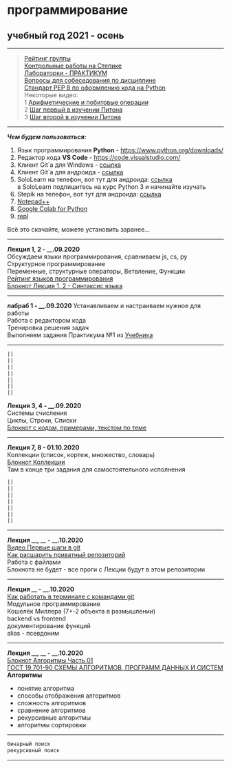 # программирование  
## учебный год 2021 - осень  
  
---  
  
>[Рейтинг группы](https://docs.google.com/spreadsheets/d/1pUwkI5phMmji5xnegulpbJtcoNUg2s9QWh5CFuRQ3YE/edit?usp=sharing)  
>[Контрольные работы на Степике](https://stepik.org/64867/)  
>[Лабораторки - ПРАКТИКУМ](https://pcoding.ru/pdf/PythonJunior.pdf)  
>[Вопросы для собеседования по дисциплине](questions.md)  
>[Стандарт PEP 8 по оформлению кода на Python](https://pythonworld.ru/osnovy/pep-8-rukovodstvo-po-napisaniyu-koda-na-python.html)  
>Некоторые видео:  
>1 [Арифметические и побитовые операции](https://youtu.be/gsdyjDg4w-g)  
>2 [Шаг первый в изучении Питона](https://youtu.be/Z4JoqD-vZJY)  
>3 [Шаг второй в изучении Питона](https://youtu.be/CeIJqd1spDk)  

---

***Чем будем пользоваться:***  

1) Язык программирования **Python** - https://www.python.org/downloads/  
2) Редактор кода **VS Code** - https://code.visualstudio.com/  
3) Клиент Git`а для Windows - [ссылка](https://central.github.com/deployments/desktop/desktop/latest/win32)  
4) Клиент Git`а для андроида - [ссылка](https://play.google.com/store/apps/details?id=com.thirtydegreesray.openhub&hl=en)  
5) SoloLearn на телефон, вот тут для андроида: [ссылка](https://play.google.com/store/apps/details?id=com.sololearn&hl=ru)  
в SoloLearn подпишитесь на курс Python 3 и начинайте изучать  
6) Stepik на телефон, вот тут для андроида: [ссылка](https://play.google.com/store/apps/details?id=org.stepic.droid&hl=ru)  
7) [Notepad++](https://notepad-plus-plus.org/downloads/)  
8) [Google Colab for Python](https://colab.research.google.com/)  
9) [repl](https://replit.com/~)  

Всё это скачайте, можете установить заранее...  

---

**Лекция 1, 2 - __.09.2020**  
Обсуждаем языки программирования, сравниваем js, cs, py  
Структурное программирование  
Переменные, структурные операторы, Ветвление, Функции  
[Рейтинг языков программирования](https://tiobe.com/tiobe-index/)  
[Блокнот Лекция 1, 2 - Синтаксис языка](https://colab.research.google.com/drive/1Lt59yQHjRePtOk7ZTOgK4tsLhvOJQvzc?usp=sharing)  

---  

**лабраб 1 - __.09.2020**
Устанавливаем и настраиваем нужное для работы  
Работа с редактором кода  
Тренировка решения задач  
Выполняем задания Практикума №1 из [Учебника](https://pcoding.ru/pdf/PythonJunior.pdf)  

---  

```txt
||
||
||
||
||
||
||

```

**Лекция 3, 4 - __.09.2020**  
Системы счисления  
Циклы, Строки, Списки  
[Блокнот с кодом, примерами, текстом по теме](https://colab.research.google.com/drive/1ILVGU5q6rc5bxR038nXylkXut4KNFmGh?usp=sharing)  

---  

**Лекция 7, 8 - 01.10.2020**  
Коллекции (список, кортеж, множество, словарь)  
[Блокнот Коллекции](https://colab.research.google.com/drive/1W4No6ScA1EFZT5zjnxiqnOL0YkC0wvi6?usp=sharing)  
Там в конце три задания для самостоятельного исполнения  

```txt
||
||
||
||
||
||
||

```

---  

**Лекция __, __ - __.10.2020**  
[Видео Первые шаги в git](https://youtu.be/axbgYWA8yQM)  
[Как расшарить приватный репозиторий](https://pcoding.ru/pdf/shareGit.pdf)  
Работа с файлами  
Блокнота не будет - все проги с Лекции будут в этом репозитории  

---  

**Лекция __ - __.10.2020**  
[Как работать в терминале с командами git](https://youtu.be/JfpCicDUMKc)  
Модульное программирование  
Кошелёк Миллера (7+-2 объекта в размышлении)  
backend vs frontend  
документирование функций  
alias - псевдоним  

---  

**Лекция __, __ - __.10.2020**  
[Блокнот Алгоритмы Часть 01](https://colab.research.google.com/drive/1iFjs5ufpdgjq6wOBbd98pj-J23JKEslr?usp=sharing)  
[ГОСТ 19.701-90 СХЕМЫ АЛГОРИТМОВ, ПРОГРАММ ДАННЫХ И СИСТЕМ](https://pcoding.ru/gost/GOST_19.701-90_%D0%90%D0%BB%D0%B3%D0%BE%D1%80%D0%B8%D1%82%D0%BC%D1%8B.pdf)  
**Алгоритмы**  

* понятие алгоритма
* способы отображения алгоритмов
* сложность алгоритмов
* сравнение алгоритмов
* рекурсивные алгоритмы
* алгоритмы сортировки

---

```txt
бинарный поиск  
рекурсивный поиск  
```

---
